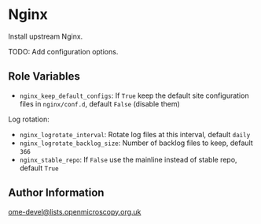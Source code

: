 Nginx
=====

Install upstream Nginx.

TODO: Add configuration options.


Role Variables
--------------

- `nginx_keep_default_configs`: If `True` keep the default site configuration files in `nginx/conf.d`, default `False` (disable them)

Log rotation:

- `nginx_logrotate_interval`: Rotate log files at this interval, default `daily`
- `nginx_logrotate_backlog_size`: Number of backlog files to keep, default `366`
- `nginx_stable_repo`: If `False` use the mainline instead of stable repo, default `True`


Author Information
------------------

ome-devel@lists.openmicroscopy.org.uk
